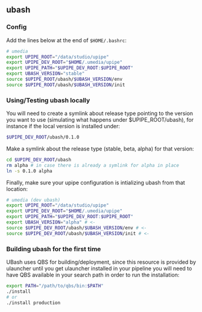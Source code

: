 ## ubash

### Config
Add the lines below at the end of `$HOME/.bashrc`:
```bash
# umedia
export UPIPE_ROOT="/data/studio/upipe"
export UPIPE_DEV_ROOT="$HOME/.umedia/upipe"
export UPIPE_PATH="$UPIPE_DEV_ROOT:$UPIPE_ROOT"
export UBASH_VERSION="stable"
source $UPIPE_ROOT/ubash/$UBASH_VERSION/env
source $UPIPE_ROOT/ubash/$UBASH_VERSION/init
```

### Using/Testing ubash locally
You will need to create a symlink about release type pointing to the
version you want to use (simulating what happens under $UPIPE_ROOT/ubash), for instance
if the local version is installed under:
```bash
$UPIPE_DEV_ROOT/ubash/0.1.0
```

Make a symlink about the release type (stable, beta, alpha) for that version:
```bash
cd $UPIPE_DEV_ROOT/ubash
rm alpha # in case there is already a symlink for alpha in place
ln -s 0.1.0 alpha
```

Finally, make sure your upipe configuration is intializing ubash from that location:
```bash
# umedia (dev ubash)
export UPIPE_ROOT="/data/studio/upipe"
export UPIPE_DEV_ROOT="$HOME/.umedia/upipe"
export UPIPE_PATH="$UPIPE_DEV_ROOT:$UPIPE_ROOT"
export UBASH_VERSION="alpha" # <-
source $UPIPE_DEV_ROOT/ubash/$UBASH_VERSION/env # <-
source $UPIPE_DEV_ROOT/ubash/$UBASH_VERSION/init # <-
```

### Building ubash for the first time
UBash uses QBS for building/deployment, since this resource is provided by
ulauncher until you get ulauncher installed in your pipeline you will need to
have QBS available in your search path in order to run the installation:
```bash
export PATH="/path/to/qbs/bin:$PATH"
./install
# or
./install production
```
